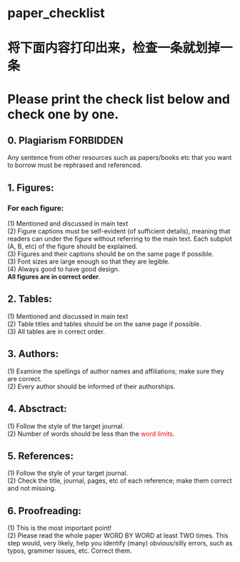 # paper_checklist

# 将下面内容打印出来，检查一条就划掉一条
# Please print the check list below and check one by one.

## 0. Plagiarism FORBIDDEN
Any sentence from other resources such as papers/books etc that you want to borrow must be rephrased and referenced.

## 1. Figures:
 ### For each figure:
(1) Mentioned and discussed in main text<br>
(2) Figure captions must be self-evident (of sufficient details), meaning that readers can under the figure without referring to the main text. Each subplot (A, B, etc) of the figure should be explained. <br>
(3) Figures and their captions should be on the same page if possible.<br>
(3) Font sizes are large enough so that they are legible.<br>
(4) Always good to have good design.<br>
**All figures are in correct order**.<br>

## 2. Tables:
(1) Mentioned and discussed in main text<br>
(2) Table titles and tables should be on the same page if possible.<br>
(3) All tables are in correct order.<br>

## 3. Authors:
(1) Examine the spellings of author names and affiliations; make sure they are correct.<br>
(2) Every author should be informed of their authorships.<br>

## 4. Absctract:
(1) Follow the style of the target journal.<br>
(2) Number of words should be less than the <font color="red">word limits</font>.<br>

## 5. References:
(1) Follow the style of your target journal.<br>
(2) Check the title, journal, pages, etc of each reference; make them correct and not missing.<br>

## 6. Proofreading:
(1) This is the most important point! <br>
(2) Please read the whole paper WORD BY WORD at least TWO times. This step would, very likely, help you identify (many) obvious/silly errors, such as typos, grammer issues, etc. Correct them.<br>
